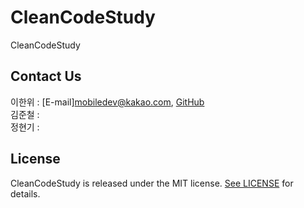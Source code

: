 # CleanCodeStudy
CleanCodeStudy

## Contact Us
이한위 : [E-mail]mobiledev@kakao.com, [GitHub](https://github.com/HanweeeeLee)  
김준철 :   
정현기 : 

## License

CleanCodeStudy is released under the MIT license. [See LICENSE](https://github.com/HanweeeeLee/CleanCodeStudy/blob/main/LICENSE) for details.

